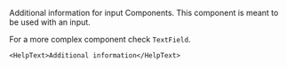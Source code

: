 Additional information for input Components. This component is meant to be used with an input.

For a more complex component check `TextField`.

    <HelpText>Additional information</HelpText>
